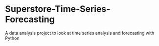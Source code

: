 # Superstore-Time-Series-Forecasting
A data analysis project to look at time series analysis and forecasting with Python
